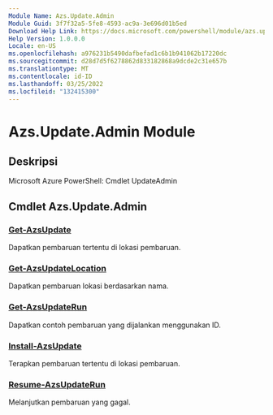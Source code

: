```yaml
---
Module Name: Azs.Update.Admin
Module Guid: 3f7f32a5-5fe8-4593-ac9a-3e696d01b5ed
Download Help Link: https://docs.microsoft.com/powershell/module/azs.update.admin
Help Version: 1.0.0.0
Locale: en-US
ms.openlocfilehash: a976231b5490dafbefad1c6b1b941062b17220dc
ms.sourcegitcommit: d28d7d5f6278862d833182868a9dcde2c31e657b
ms.translationtype: MT
ms.contentlocale: id-ID
ms.lasthandoff: 03/25/2022
ms.locfileid: "132415300"
---
```

# Azs.Update.Admin Module
## Deskripsi
Microsoft Azure PowerShell: Cmdlet UpdateAdmin

## Cmdlet Azs.Update.Admin
### [Get-AzsUpdate](Get-AzsUpdate.md)
Dapatkan pembaruan tertentu di lokasi pembaruan.

### [Get-AzsUpdateLocation](Get-AzsUpdateLocation.md)
Dapatkan pembaruan lokasi berdasarkan nama.

### [Get-AzsUpdateRun](Get-AzsUpdateRun.md)
Dapatkan contoh pembaruan yang dijalankan menggunakan ID.

### [Install-AzsUpdate](Install-AzsUpdate.md)
Terapkan pembaruan tertentu di lokasi pembaruan.

### [Resume-AzsUpdateRun](Resume-AzsUpdateRun.md)
Melanjutkan pembaruan yang gagal.

